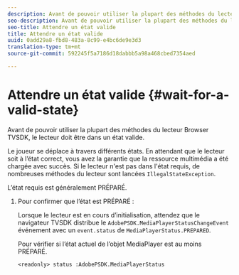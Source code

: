 ```yaml
---
description: Avant de pouvoir utiliser la plupart des méthodes du lecteur Browser TVSDK, le lecteur doit être dans un état valide.
seo-description: Avant de pouvoir utiliser la plupart des méthodes du lecteur Browser TVSDK, le lecteur doit être dans un état valide.
seo-title: Attendre un état valide
title: Attendre un état valide
uuid: 0add29a8-fbd8-483a-8c99-e4bc6de9e3d3
translation-type: tm+mt
source-git-commit: 592245f5a7186d18dabbb5a98a468cbed7354aed

---
```



# Attendre un état valide {#wait-for-a-valid-state}

Avant de pouvoir utiliser la plupart des méthodes du lecteur Browser TVSDK, le lecteur doit être dans un état valide.

Le joueur se déplace à travers différents états. En attendant que le lecteur soit à l’état correct, vous avez la garantie que la ressource multimédia a été chargée avec succès. Si le lecteur n&#39;est pas dans l&#39;état requis, de nombreuses méthodes du lecteur sont lancées `IllegalStateException`.

L’état requis est généralement PRÉPARÉ.

1. Pour confirmer que l’état est PRÉPARÉ :

   Lorsque le lecteur est en cours d’initialisation, attendez que le navigateur TVSDK distribue le `AdobePSDK.MediaPlayerStatusChangeEvent` événement avec un `event.status` de `MediaPlayerStatus.PREPARED`.

   Pour vérifier si l’état actuel de l’objet MediaPlayer est au moins PRÉPARÉ.

   ```
   <readonly> status :AdobePSDK.MediaPlayerStatus
   ```

